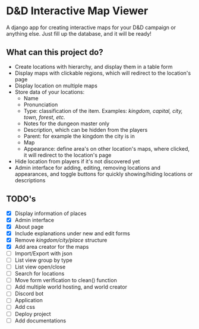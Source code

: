 # D&D Interactive Map Viewer

A django app for creating interactive maps for your D&D campaign or anything else.
Just fill up the database, and it will be ready!

## What can this project do?

- Create locations with hierarchy, and display them in a table form
- Display maps with clickable regions, which will redirect to the location's page
- Display location on multiple maps
- Store data of your locations:
    - Name
    - Pronunciation
    - Type: classification of the item. Examples: *kingdom, capital, city, town, forest, etc.*
    - Notes for the dungeon master only
    - Description, which can be hidden from the players
    - Parent: for example the kingdom the city is in
    - Map
    - Appearance: define area's on other location's maps, where clicked, it will redirect to the location's page
- Hide location from players if it's not discovered yet
- Admin interface for adding, editing, removing locations and appearances, and toggle buttons for quickly 
showing/hiding locations or descriptions


## TODO's

- [X] Display information of places
- [X] Admin interface
- [X] About page
- [X] Include explanations under new and edit forms
- [X] Remove *kingdom/city/place* structure
- [X] Add area creator for the maps
- [ ] Import/Export with json
- [ ] List view group by type
- [ ] List view open/close
- [ ] Search for locations
- [ ] Move form verification to clean() function
- [ ] Add multiple world hosting, and world creator
- [ ] Discord bot
- [ ] Application
- [ ] Add css
- [ ] Deploy project
- [ ] Add documentations
